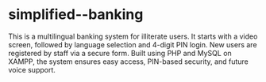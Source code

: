 # simplified--banking
This is a multilingual banking system for illiterate users. It starts with a video screen, followed by language selection and 4-digit PIN login. New users are registered by staff via a secure form. Built using PHP and MySQL on XAMPP, the system ensures easy access, PIN-based security, and future voice support.
